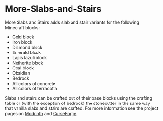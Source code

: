# More-Slabs-and-Stairs

More Slabs and Stairs adds slab and stair variants for the following Minecraft blocks:

* Gold block
* Iron block
* Diamond block
* Emerald block
* Lapis lazuli block
* Netherite block
* Coal block
* Obsidian
* Bedrock
* All colors of concrete
* All colors of terracotta

Slabs and stairs can be crafted out of their base blocks using the crafting table or (with the exception of bedrock) the stonecutter in the same way that vanilla slabs and stairs are crafted. For more information see the project pages on [Modrinth](https://modrinth.com/mod/more-slabs-and-stairs/) and [CurseForge](https://curseforge.com/minecraft/mc-mods/more-slabs-and-stairs).
